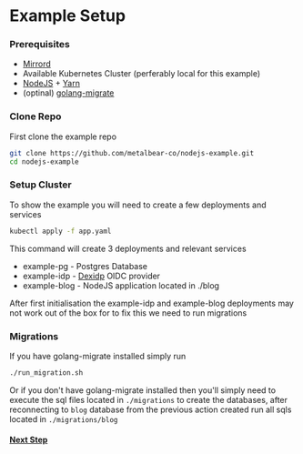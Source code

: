 # Example Setup

### Prerequisites 

* [Mirrord](https://mirrord.dev/)
* Available Kubernetes Cluster (perferably local for this example)
* [NodeJS](https://nodejs.org/en/) + [Yarn](https://www.npmjs.com/package/yarn)
* (optinal) [golang-migrate](https://github.com/golang-migrate/migrate)


### Clone Repo
First clone the example repo

```bash
git clone https://github.com/metalbear-co/nodejs-example.git
cd nodejs-example
```

### Setup Cluster
To show the example you will need to create a few deployments and services

```bash
kubectl apply -f app.yaml
```

This command will create 3 deployments and relevant services
* example-pg - Postgres Database
* example-idp - [Dexidp](https://dexidp.io/) OIDC provider
* example-blog - NodeJS application located in ./blog

After first initialisation the example-idp and example-blog deployments may not work out of the box for to fix this we need to run migrations

### Migrations

If you have golang-migrate installed simply run

```bash
./run_migration.sh
```

Or if you don't have golang-migrate installed then you'll simply need to execute the sql files located in `./migrations` to create the databases, after reconnecting to `blog` database from the previous action created run all sqls located in `./migrations/blog`

#### [Next Step](./03.%20Mirrord%20Mirroring.md)